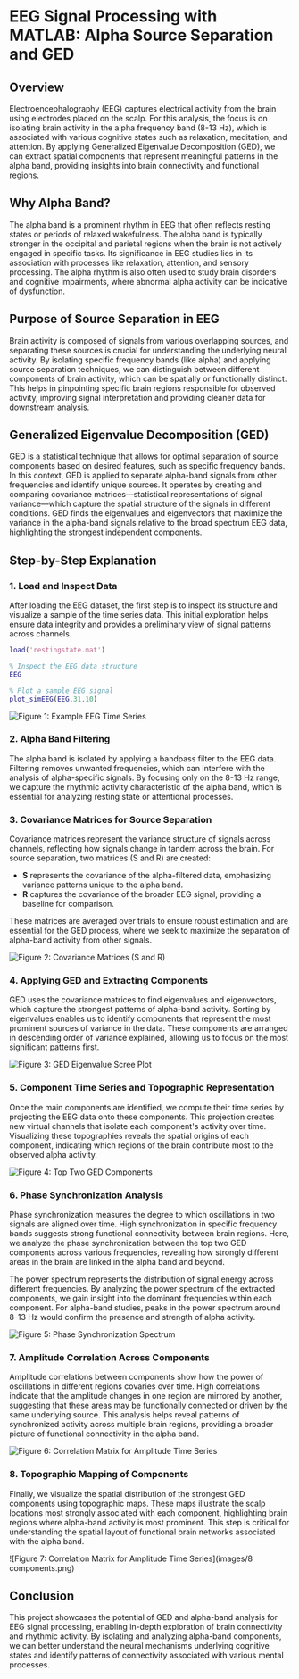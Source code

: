 # EEG Signal Processing with MATLAB: Alpha Source Separation and GED

## Overview

Electroencephalography (EEG) captures electrical activity from the brain using electrodes placed on the scalp. For this analysis, the focus is on isolating brain activity in the alpha frequency band (8-13 Hz), which is associated with various cognitive states such as relaxation, meditation, and attention. By applying Generalized Eigenvalue Decomposition (GED), we can extract spatial components that represent meaningful patterns in the alpha band, providing insights into brain connectivity and functional regions.

## Why Alpha Band?

The alpha band is a prominent rhythm in EEG that often reflects resting states or periods of relaxed wakefulness. The alpha band is typically stronger in the occipital and parietal regions when the brain is not actively engaged in specific tasks. Its significance in EEG studies lies in its association with processes like relaxation, attention, and sensory processing. The alpha rhythm is also often used to study brain disorders and cognitive impairments, where abnormal alpha activity can be indicative of dysfunction.

## Purpose of Source Separation in EEG

Brain activity is composed of signals from various overlapping sources, and separating these sources is crucial for understanding the underlying neural activity. By isolating specific frequency bands (like alpha) and applying source separation techniques, we can distinguish between different components of brain activity, which can be spatially or functionally distinct. This helps in pinpointing specific brain regions responsible for observed activity, improving signal interpretation and providing cleaner data for downstream analysis.

## Generalized Eigenvalue Decomposition (GED)

GED is a statistical technique that allows for optimal separation of source components based on desired features, such as specific frequency bands. In this context, GED is applied to separate alpha-band signals from other frequencies and identify unique sources. It operates by creating and comparing covariance matrices—statistical representations of signal variance—which capture the spatial structure of the signals in different conditions. GED finds the eigenvalues and eigenvectors that maximize the variance in the alpha-band signals relative to the broad spectrum EEG data, highlighting the strongest independent components.

## Step-by-Step Explanation

### 1. Load and Inspect Data

After loading the EEG dataset, the first step is to inspect its structure and visualize a sample of the time series data. This initial exploration helps ensure data integrity and provides a preliminary view of signal patterns across channels.
 

```matlab
load('restingstate.mat')

% Inspect the EEG data structure
EEG

% Plot a sample EEG signal
plot_simEEG(EEG,31,10)
```
![Figure 1: Example EEG Time Series](images/EEG_Time_Series.png)
### 2. Alpha Band Filtering

The alpha band is isolated by applying a bandpass filter to the EEG data. Filtering removes unwanted frequencies, which can interfere with the analysis of alpha-specific signals. By focusing only on the 8-13 Hz range, we capture the rhythmic activity characteristic of the alpha band, which is essential for analyzing resting state or attentional processes.


### 3. Covariance Matrices for Source Separation

Covariance matrices represent the variance structure of signals across channels, reflecting how signals change in tandem across the brain. For source separation, two matrices (S and R) are created:
- **S** represents the covariance of the alpha-filtered data, emphasizing variance patterns unique to the alpha band.
- **R** captures the covariance of the broader EEG signal, providing a baseline for comparison.

These matrices are averaged over trials to ensure robust estimation and are essential for the GED process, where we seek to maximize the separation of alpha-band activity from other signals.


![Figure 2: Covariance Matrices (S and R)](images/S_R.png)

### 4. Applying GED and Extracting Components

GED uses the covariance matrices to find eigenvalues and eigenvectors, which capture the strongest patterns of alpha-band activity. Sorting by eigenvalues enables us to identify components that represent the most prominent sources of variance in the data. These components are arranged in descending order of variance explained, allowing us to focus on the most significant patterns first.


![Figure 3: GED Eigenvalue Scree Plot](images/scree.png)


### 5. Component Time Series and Topographic Representation

Once the main components are identified, we compute their time series by projecting the EEG data onto these components. This projection creates new virtual channels that isolate each component's activity over time. Visualizing these topographies reveals the spatial origins of each component, indicating which regions of the brain contribute most to the observed alpha activity.


![Figure 4: Top Two GED Components](images/GED.png)

### 6. Phase Synchronization Analysis

Phase synchronization measures the degree to which oscillations in two signals are aligned over time. High synchronization in specific frequency bands suggests strong functional connectivity between brain regions. Here, we analyze the phase synchronization between the top two GED components across various frequencies, revealing how strongly different areas in the brain are linked in the alpha band and beyond.

The power spectrum represents the distribution of signal energy across different frequencies. By analyzing the power spectrum of the extracted components, we gain insight into the dominant frequencies within each component. For alpha-band studies, peaks in the power spectrum around 8-13 Hz would confirm the presence and strength of alpha activity.

![Figure 5: Phase Synchronization Spectrum](images/Phase.png)

### 7. Amplitude Correlation Across Components

Amplitude correlations between components show how the power of oscillations in different regions covaries over time. High correlations indicate that the amplitude changes in one region are mirrored by another, suggesting that these areas may be functionally connected or driven by the same underlying source. This analysis helps reveal patterns of synchronized activity across multiple brain regions, providing a broader picture of functional connectivity in the alpha band.


![Figure 6: Correlation Matrix for Amplitude Time Series](images/Correlation.png)



### 8. Topographic Mapping of Components

Finally, we visualize the spatial distribution of the strongest GED components using topographic maps. These maps illustrate the scalp locations most strongly associated with each component, highlighting brain regions where alpha-band activity is most prominent. This step is critical for understanding the spatial layout of functional brain networks associated with the alpha band.

![Figure 7: Correlation Matrix for Amplitude Time Series](images/8 components.png)

## Conclusion
This project showcases the potential of GED and alpha-band analysis for EEG signal processing, enabling in-depth exploration of brain connectivity and rhythmic activity. By isolating and analyzing alpha-band components, we can better understand the neural mechanisms underlying cognitive states and identify patterns of connectivity associated with various mental processes.




